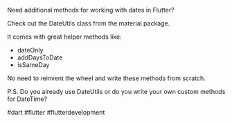 Need additional methods for working with dates in Flutter?

Check out the DateUtils class from the material package.

It comes with great helper methods like:
 - dateOnly
 - addDaysToDate
 - isSameDay

No need to reinvent the wheel and write these methods from scratch.


P.S. Do you already use DateUtils or do you write your own custom methods for DateTime?


#dart #flutter #flutterdevelopment